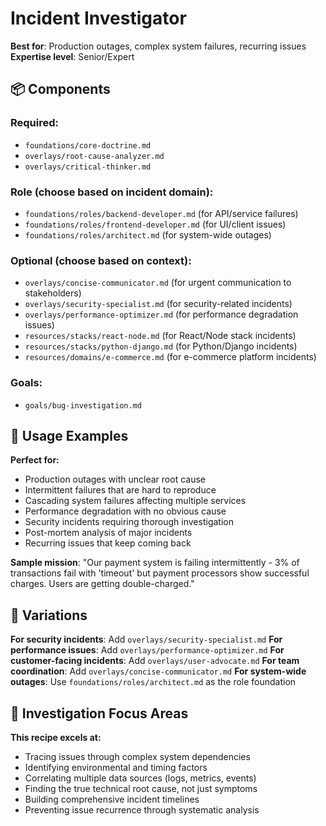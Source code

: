 # Incident Investigator

**Best for**: Production outages, complex system failures, recurring issues
**Expertise level**: Senior/Expert

## 📦 Components

### Required:
- `foundations/core-doctrine.md`
- `overlays/root-cause-analyzer.md`
- `overlays/critical-thinker.md`

### Role (choose based on incident domain):
- `foundations/roles/backend-developer.md` (for API/service failures)
- `foundations/roles/frontend-developer.md` (for UI/client issues)
- `foundations/roles/architect.md` (for system-wide outages)

### Optional (choose based on context):
- `overlays/concise-communicator.md` (for urgent communication to stakeholders)
- `overlays/security-specialist.md` (for security-related incidents)
- `overlays/performance-optimizer.md` (for performance degradation issues)
- `resources/stacks/react-node.md` (for React/Node stack incidents)
- `resources/stacks/python-django.md` (for Python/Django incidents)
- `resources/domains/e-commerce.md` (for e-commerce platform incidents)

### Goals:
- `goals/bug-investigation.md`

## 🎯 Usage Examples

**Perfect for:**
- Production outages with unclear root cause
- Intermittent failures that are hard to reproduce
- Cascading system failures affecting multiple services
- Performance degradation with no obvious cause
- Security incidents requiring thorough investigation
- Post-mortem analysis of major incidents
- Recurring issues that keep coming back

**Sample mission**: "Our payment system is failing intermittently - 3% of transactions fail with 'timeout' but payment processors show successful charges. Users are getting double-charged."

## 🔄 Variations

**For security incidents**: Add `overlays/security-specialist.md`
**For performance issues**: Add `overlays/performance-optimizer.md`
**For customer-facing incidents**: Add `overlays/user-advocate.md`
**For team coordination**: Add `overlays/concise-communicator.md`
**For system-wide outages**: Use `foundations/roles/architect.md` as the role foundation

## 🎯 Investigation Focus Areas

**This recipe excels at:**
- Tracing issues through complex system dependencies
- Identifying environmental and timing factors
- Correlating multiple data sources (logs, metrics, events)
- Finding the true technical root cause, not just symptoms
- Building comprehensive incident timelines
- Preventing issue recurrence through systematic analysis

